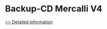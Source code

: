 # Backup-CD Mercalli V4
[>> Detailed information](https://secure.element5.com/esales/product.html?productid=300649916&affiliateid=200057808)
